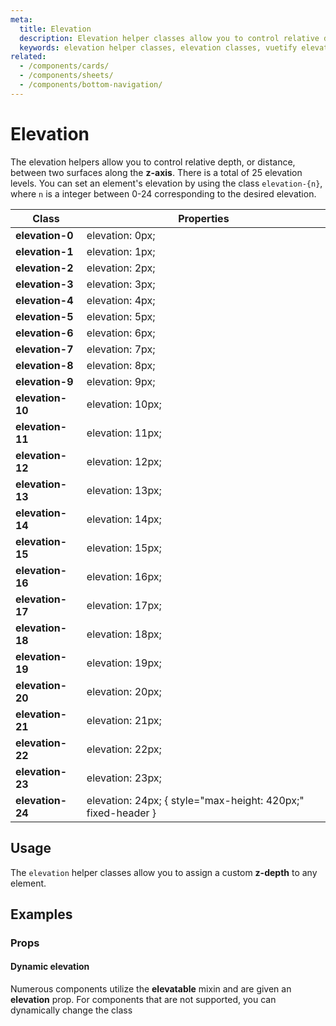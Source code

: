 ```yaml
---
meta:
  title: Elevation
  description: Elevation helper classes allow you to control relative depth, or distance, between two surfaces along the z-axis.
  keywords: elevation helper classes, elevation classes, vuetify elevation
related:
  - /components/cards/
  - /components/sheets/
  - /components/bottom-navigation/
---
```


# Elevation

The elevation helpers allow you to control relative depth, or distance, between two surfaces along the **z-axis**. There is a total of 25 elevation levels. You can set an element's elevation by using the class `elevation-{n}`, where `n` is a integer between 0-24 corresponding to the desired elevation.

<PageFeatures />

| Class | Properties |
| - | - |
| **elevation-0** | elevation: 0px; |
| **elevation-1** | elevation: 1px; |
| **elevation-2** | elevation: 2px; |
| **elevation-3** | elevation: 3px; |
| **elevation-4** | elevation: 4px; |
| **elevation-5** | elevation: 5px; |
| **elevation-6** | elevation: 6px; |
| **elevation-7** | elevation: 7px; |
| **elevation-8** | elevation: 8px; |
| **elevation-9** | elevation: 9px; |
| **elevation-10** | elevation: 10px; |
| **elevation-11** | elevation: 11px; |
| **elevation-12** | elevation: 12px; |
| **elevation-13** | elevation: 13px; |
| **elevation-14** | elevation: 14px; |
| **elevation-15** | elevation: 15px; |
| **elevation-16** | elevation: 16px; |
| **elevation-17** | elevation: 17px; |
| **elevation-18** | elevation: 18px; |
| **elevation-19** | elevation: 19px; |
| **elevation-20** | elevation: 20px; |
| **elevation-21** | elevation: 21px; |
| **elevation-22** | elevation: 22px; |
| **elevation-23** | elevation: 23px; |
| **elevation-24** | elevation: 24px; { style="max-height: 420px;" fixed-header }|

<PromotedEntry />

## Usage

The `elevation` helper classes allow you to assign a custom **z-depth** to any element.

<ExamplesExample file="elevation/usage" />

## Examples

### Props

#### Dynamic elevation

Numerous components utilize the **elevatable** mixin and are given an **elevation** prop. For components that are not supported, you can dynamically change the class

<ExamplesExample file="elevation/prop-dynamic" />
